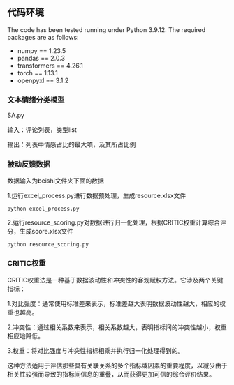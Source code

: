 ## 代码环境
The code has been tested running under Python 3.9.12. The required packages are as follows:

- numpy == 1.23.5
- pandas == 2.0.3
- transformers == 4.26.1
- torch == 1.13.1
- openpyxl == 3.1.2

### 文本情绪分类模型
SA.py  

输入：评论列表，类型list  

输出：列表中情感占比的最大项，及其所占比例

### 被动反馈数据
数据输入为beishi文件夹下面的数据  

1.运行excel_process.py进行数据预处理，生成resource.xlsx文件
```
python excel_process.py
```
2.运行resource_scoring.py对数据进行归一化处理，根据CRITIC权重计算综合评分，生成score.xlsx文件
```
python resource_scoring.py
```

### CRITIC权重
CRITIC权重法是一种基于数据波动性和冲突性的客观赋权方法。它涉及两个关键指标：  

1.对比强度：通常使用标准差来表示，标准差越大表明数据波动性越大，相应的权重也越高。  

2.冲突性：通过相关系数来表示，相关系数越大，表明指标间的冲突性越小，权重相应地降低。  

3.权重：将对比强度与冲突性指标相乘并执行归一化处理得到的。  

这种方法适用于评估那些具有关联关系的多个指标或因素的重要程度，以减少由于相关性较强而导致的指标间信息的重叠，从而获得更加可信的综合评价结果。
